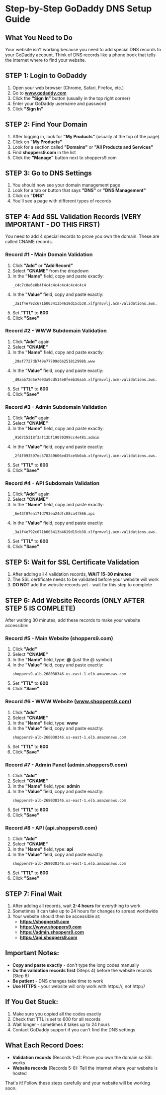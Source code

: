 # Step-by-Step GoDaddy DNS Setup Guide

## What You Need to Do

Your website isn't working because you need to add special DNS records to your GoDaddy account. Think of DNS records like a phone book that tells the internet where to find your website.

## STEP 1: Login to GoDaddy

1. Open your web browser (Chrome, Safari, Firefox, etc.)
2. Go to **www.godaddy.com**
3. Click the **"Sign In"** button (usually in the top right corner)
4. Enter your GoDaddy username and password
5. Click **"Sign In"**

## STEP 2: Find Your Domain

1. After logging in, look for **"My Products"** (usually at the top of the page)
2. Click on **"My Products"**
3. Look for a section called **"Domains"** or **"All Products and Services"**
4. Find **shoppers9.com** in the list
5. Click the **"Manage"** button next to shoppers9.com

## STEP 3: Go to DNS Settings

1. You should now see your domain management page
2. Look for a tab or button that says **"DNS"** or **"DNS Management"**
3. Click on **"DNS"**
4. You'll see a page with different types of records

## STEP 4: Add SSL Validation Records (VERY IMPORTANT - DO THIS FIRST)

You need to add 4 special records to prove you own the domain. These are called CNAME records.

### Record #1 - Main Domain Validation
1. Click **"Add"** or **"Add Record"**
2. Select **"CNAME"** from the dropdown
3. In the **"Name"** field, copy and paste exactly:
   ```
   _c4c7c0e6e8b4f4c4c4c4c4c4c4c4c4c4
   ```
4. In the **"Value"** field, copy and paste exactly:
   ```
   _3a1f4e792c671b003413b4619d15cb38.xlfgrmvvlj.acm-validations.aws.
   ```
5. Set **"TTL"** to **600**
6. Click **"Save"**

### Record #2 - WWW Subdomain Validation
1. Click **"Add"** again
2. Select **"CNAME"**
3. In the **"Name"** field, copy and paste exactly:
   ```
   _29af7727db749e77709d6b251812998b.www
   ```
4. In the **"Value"** field, copy and paste exactly:
   ```
   _d9aab72d6e7e93a9cd514e8feeb36aa5.xlfgrmvvlj.acm-validations.aws.
   ```
5. Set **"TTL"** to **600**
6. Click **"Save"**

### Record #3 - Admin Subdomain Validation
1. Click **"Add"** again
2. Select **"CNAME"**
3. In the **"Name"** field, copy and paste exactly:
   ```
   _916715318f3af13bf19070399cc4e481.admin
   ```
4. In the **"Value"** field, copy and paste exactly:
   ```
   _2f4f093597ec578249606ed35ce5b0ab.xlfgrmvvlj.acm-validations.aws.
   ```
5. Set **"TTL"** to **600**
6. Click **"Save"**

### Record #4 - API Subdomain Validation
1. Click **"Add"** again
2. Select **"CNAME"**
3. In the **"Name"** field, copy and paste exactly:
   ```
   _6e43f07ea171d793ea24dfc08ca4f566.api
   ```
4. In the **"Value"** field, copy and paste exactly:
   ```
   _3a1f4e792c671b003413b4619d15cb38.xlfgrmvvlj.acm-validations.aws.
   ```
5. Set **"TTL"** to **600**
6. Click **"Save"**

## STEP 5: Wait for SSL Certificate Validation

1. After adding all 4 validation records, **WAIT 15-30 minutes**
2. The SSL certificate needs to be validated before your website will work
3. **DO NOT** add the website records yet - wait for this step to complete

## STEP 6: Add Website Records (ONLY AFTER STEP 5 IS COMPLETE)

After waiting 30 minutes, add these records to make your website accessible:

### Record #5 - Main Website (shoppers9.com)
1. Click **"Add"**
2. Select **"CNAME"**
3. In the **"Name"** field, type: **@** (just the @ symbol)
4. In the **"Value"** field, copy and paste exactly:
   ```
   shoppers9-alb-268030346.us-east-1.elb.amazonaws.com
   ```
5. Set **"TTL"** to **600**
6. Click **"Save"**

### Record #6 - WWW Website (www.shoppers9.com)
1. Click **"Add"**
2. Select **"CNAME"**
3. In the **"Name"** field, type: **www**
4. In the **"Value"** field, copy and paste exactly:
   ```
   shoppers9-alb-268030346.us-east-1.elb.amazonaws.com
   ```
5. Set **"TTL"** to **600**
6. Click **"Save"**

### Record #7 - Admin Panel (admin.shoppers9.com)
1. Click **"Add"**
2. Select **"CNAME"**
3. In the **"Name"** field, type: **admin**
4. In the **"Value"** field, copy and paste exactly:
   ```
   shoppers9-alb-268030346.us-east-1.elb.amazonaws.com
   ```
5. Set **"TTL"** to **600**
6. Click **"Save"**

### Record #8 - API (api.shoppers9.com)
1. Click **"Add"**
2. Select **"CNAME"**
3. In the **"Name"** field, type: **api**
4. In the **"Value"** field, copy and paste exactly:
   ```
   shoppers9-alb-268030346.us-east-1.elb.amazonaws.com
   ```
5. Set **"TTL"** to **600**
6. Click **"Save"**

## STEP 7: Final Wait

1. After adding all records, wait **2-4 hours** for everything to work
2. Sometimes it can take up to 24 hours for changes to spread worldwide
3. Your website should then be accessible at:
   - **https://shoppers9.com**
   - **https://www.shoppers9.com**
   - **https://admin.shoppers9.com**
   - **https://api.shoppers9.com**

## Important Notes:

- **Copy and paste exactly** - don't type the long codes manually
- **Do the validation records first** (Steps 4) before the website records (Step 6)
- **Be patient** - DNS changes take time to work
- **Use HTTPS** - your website will only work with https://, not http://

## If You Get Stuck:

1. Make sure you copied all the codes exactly
2. Check that TTL is set to 600 for all records
3. Wait longer - sometimes it takes up to 24 hours
4. Contact GoDaddy support if you can't find the DNS settings

## What Each Record Does:

- **Validation records** (Records 1-4): Prove you own the domain so SSL works
- **Website records** (Records 5-8): Tell the internet where your website is hosted

That's it! Follow these steps carefully and your website will be working soon.
